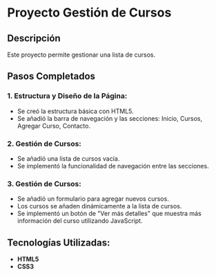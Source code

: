 # Proyecto Gestión de Cursos

## Descripción
Este proyecto permite gestionar una lista de cursos.

## Pasos Completados
### 1. Estructura y Diseño de la Página:
- Se creó la estructura básica con HTML5.
- Se añadió la barra de navegación y las secciones: Inicio, Cursos, Agregar Curso, Contacto.

### 2. Gestión de Cursos:
- Se añadió una lista de cursos vacía.
- Se implementó la funcionalidad de navegación entre las secciones.

### 3. Gestión de Cursos:
- Se añadió un formulario para agregar nuevos cursos.
- Los cursos se añaden dinámicamente a la lista de cursos.
- Se implementó un botón de "Ver más detalles" que muestra más información del curso utilizando JavaScript.


## Tecnologías Utilizadas:
- **HTML5**
- **CSS3**
